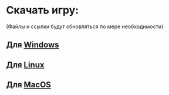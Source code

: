# Скачать игру:
(Файлы и ссылки будут обновляться по мере необходимости)

## Для [Windows](https://disk.yandex.ru/d/x2944eoa8CtXWw)
## Для [Linux](https://disk.yandex.ru/d/YwIjrkRql-3HSg)
## Для [MacOS](https://disk.yandex.ru/d/nQ8D6Yc-sCnppw)
